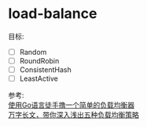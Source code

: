 # load-balance
目标:  

- [ ] Random
- [ ] RoundRobin
- [ ] ConsistentHash
- [ ] LeastActive

参考:  
[使用Go语言徒手撸一个简单的负载均衡器](https://www.infoq.cn/article/h1Yh7631OkQsFfFuVGKT)  
[万字长文，带你深入浅出五种负载均衡策略](https://blog.nowcoder.net/n/2a5da819a7dd4811a01ab5d485e65738)